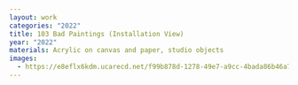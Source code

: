 ```yaml
---
layout: work
categories: "2022"
title: 103 Bad Paintings (Installation View)
year: "2022"
materials: Acrylic on canvas and paper, studio objects
images:
  - https://e8eflx6kdm.ucarecd.net/f99b878d-1278-49e7-a9cc-4bada86b46a7/-/resize/2400/-/quality/lightest/-/format/auto/
---
```

